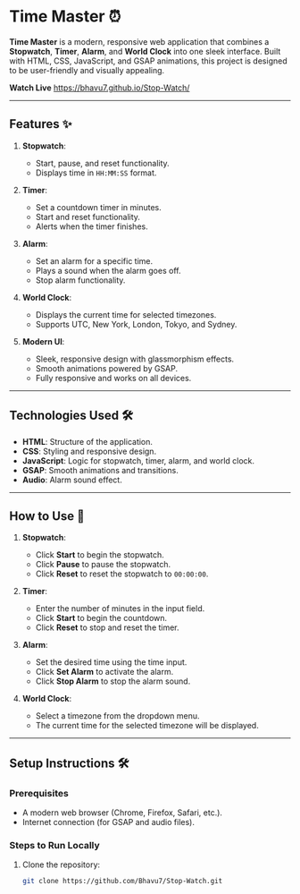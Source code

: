 # Time Master ⏰

**Time Master** is a modern, responsive web application that combines a **Stopwatch**, **Timer**, **Alarm**, and **World Clock** into one sleek interface. Built with HTML, CSS, JavaScript, and GSAP animations, this project is designed to be user-friendly and visually appealing.

**Watch Live** https://bhavu7.github.io/Stop-Watch/

---

## Features ✨

1. **Stopwatch**:
   - Start, pause, and reset functionality.
   - Displays time in `HH:MM:SS` format.

2. **Timer**:
   - Set a countdown timer in minutes.
   - Start and reset functionality.
   - Alerts when the timer finishes.

3. **Alarm**:
   - Set an alarm for a specific time.
   - Plays a sound when the alarm goes off.
   - Stop alarm functionality.

4. **World Clock**:
   - Displays the current time for selected timezones.
   - Supports UTC, New York, London, Tokyo, and Sydney.

5. **Modern UI**:
   - Sleek, responsive design with glassmorphism effects.
   - Smooth animations powered by GSAP.
   - Fully responsive and works on all devices.

---

## Technologies Used 🛠️

- **HTML**: Structure of the application.
- **CSS**: Styling and responsive design.
- **JavaScript**: Logic for stopwatch, timer, alarm, and world clock.
- **GSAP**: Smooth animations and transitions.
- **Audio**: Alarm sound effect.

---

## How to Use 🚀

1. **Stopwatch**:
   - Click **Start** to begin the stopwatch.
   - Click **Pause** to pause the stopwatch.
   - Click **Reset** to reset the stopwatch to `00:00:00`.

2. **Timer**:
   - Enter the number of minutes in the input field.
   - Click **Start** to begin the countdown.
   - Click **Reset** to stop and reset the timer.

3. **Alarm**:
   - Set the desired time using the time input.
   - Click **Set Alarm** to activate the alarm.
   - Click **Stop Alarm** to stop the alarm sound.

4. **World Clock**:
   - Select a timezone from the dropdown menu.
   - The current time for the selected timezone will be displayed.

---

## Setup Instructions 🛠️

### Prerequisites
- A modern web browser (Chrome, Firefox, Safari, etc.).
- Internet connection (for GSAP and audio files).

### Steps to Run Locally
1. Clone the repository:
   ```bash
   git clone https://github.com/Bhavu7/Stop-Watch.git
